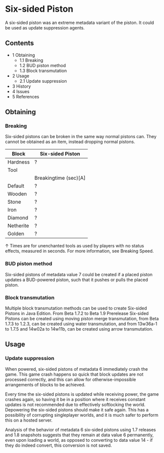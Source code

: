 # Six-sided Piston
A six-sided piston was an extreme metadata variant of the piston. It could be used as update suppression agents.

## Contents
- 1 Obtaining
	- 1.1 Breaking
	- 1.2 BUD piston method
	- 1.3 Block transmutation
- 2 Usage
	- 2.1 Update suppression
- 3 History
- 4 Issues
- 5 References

## Obtaining
### Breaking
Six-sided pistons can be broken in the same way normal pistons can. They cannot be obtained as an item, instead dropping normal pistons.

| Block     | Six-sided Piston      |
|-----------|-----------------------|
| Hardness  | ?                     |
| Tool      |                       |
|           | Breakingtime (sec)[A] |
| Default   | ?                     |
| Wooden    | ?                     |
| Stone     | ?                     |
| Iron      | ?                     |
| Diamond   | ?                     |
| Netherite | ?                     |
| Golden    | ?                     |


↑ Times are for unenchanted tools as used by players with no status effects, measured in seconds. For more information, see Breaking Speed.


### BUD piston method
Six-sided pistons of metadata value 7 could be created if a placed piston updates a BUD-powered piston, such that it pushes or pulls the placed piston.

### Block transmutation
Multiple block transmutation methods can be used to create Six-sided Pistons in Java Edition. From Beta 1.7.2 to Beta 1.9 Prerelease Six-sided Pistons can be created using moving piston merge transmutation, from Beta 1.7.3 to 1.2.3, can be created using water transmutation, and from 13w36a-1 to 1.7.5 and 14w02a to 14w11b, can be created using arrow transmutation.

## Usage
### Update suppression
When powered, six-sided pistons of metadata 6 immediately crash the game. This game crash happens so quick that block updates are not processed correctly, and this can allow for otherwise-impossible arrangements of blocks to be achieved.

Every time the six-sided pistons is updated while receiving power, the game crashes again, so having it be in a position where it receives constant updates is not recommended due to effectively softlocking the world. Depowering the six-sided pistons should make it safe again. This has a possibility of corrupting singleplayer worlds, and it is much safer to perform this on a hosted server.

Analysis of the behavior of metadata 6 six-sided pistons using 1.7 releases and 1.8 snapshots suggests that they remain at data value 6 permanently, even upon loading a world, as opposed to converting to data value 14 - if they do indeed convert, this conversion is not saved.

